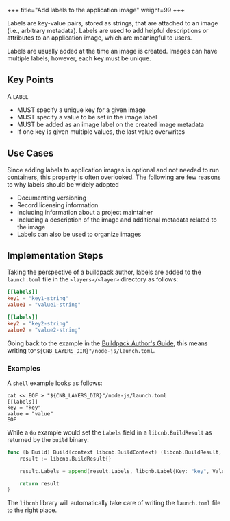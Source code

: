 +++
title="Add labels to the application image"
weight=99
+++

<!--more-->

Labels are key-value pairs, stored as strings, that are attached to an image (i.e., arbitrary metadata). Labels are used to add helpful descriptions or attributes to an application image, which are meaningful to users.

Labels are usually added at the time an image is created. Images can have multiple labels; however, each key must be unique.

## Key Points

A `LABEL`

* MUST specify a unique key for a given image
* MUST specify a value to be set in the image label  
* MUST be added as an image label on the created image metadata
* If one key is given multiple values, the last value overwrites  

## Use Cases

Since adding labels to application images is optional and not needed to run containers, this property is often overlooked. The following are few reasons to why labels should be widely adopted  

* Documenting versioning
* Record licensing information
* Including information about a project maintainer
* Including a description of the image and  additional metadata related to the image
* Labels can also be used to organize images  

## Implementation Steps

Taking the perspective of a buildpack author, labels are added to the `launch.toml` file in the `<layers>/<layer>` directory as follows:

```toml
[[labels]]
key1 = "key1-string"
value1 = "value1-string"

[[labels]]
key2 = "key2-string"
value2 = "value2-string"
```

Going back to the example in the [Buildpack Author's Guide](/docs/for-buildpack-authors/tutorials/basic-buildpack/01_setup-local-environment), this means writing to`"${CNB_LAYERS_DIR}"/node-js/launch.toml`.  

### Examples  

A `shell` example looks as follows:

```shell
cat << EOF > "${CNB_LAYERS_DIR}"/node-js/launch.toml
[[labels]]
key = "key"
value = "value"
EOF
```

While a `Go` example would set the `Labels` field in a `libcnb.BuildResult` as returned by the `build` binary:  

```Go
func (b Build) Build(context libcnb.BuildContext) (libcnb.BuildResult, error) {
    result := libcnb.BuildResult{}

    result.Labels = append(result.Labels, libcnb.Label{Key: "key", Value: "value"})

    return result
}
```

The `libcnb` library will automatically take care of writing the `launch.toml` file to the right place.

